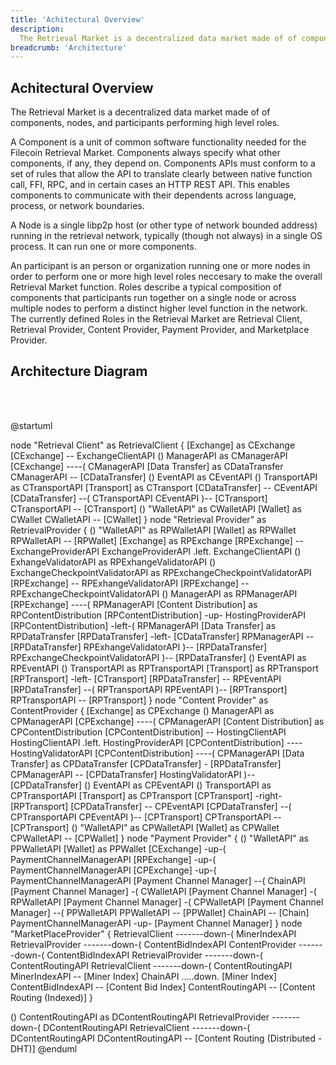 ```yaml
---
title: 'Achitectural Overview'
description:
  The Retrieval Market is a decentralized data market made of of components, nodes, and participants performing high level roles.
breadcrumb: 'Architecture'
---
```


## Achitectural Overview

The Retrieval Market is a decentralized data market made of of components, nodes, and participants performing high level roles.

A Component is a unit of common software functionality needed for the Filecoin Retrieval Market. Components always specify what other components, if any, they depend on. Components APIs must conform to a set of rules that allow the API to translate clearly between native function call, FFI, RPC, and in certain cases an HTTP REST API. This enables components to communicate with their dependents across language, process, or network boundaries.

A Node is a single libp2p host (or other type of network bounded address) running in the retrieval network, typically (though not always) in a single OS process. It can run one or more components.

An participant is an person or organization running one or more nodes in order to perform one or more high level roles neccesary to make the overall Retrieval Market function. Roles describe a typical composition of components that participants run together on a single node or across multiple nodes to perform a distinct higher level function in the network. The currently defined Roles in the Retrieval Market are Retrieval Client, Retrieval Provider, Content Provider, Payment Provider, and Marketplace Provider.

## Architecture Diagram

<br />
<br />

@startuml

node "Retrieval Client" as RetrievalClient {
  [Exchange] as CExchange
  [CExchange] -- ExchangeClientAPI 
  () ManagerAPI as CManagerAPI
  [CExchange] ----( CManagerAPI
  [Data Transfer] as CDataTransfer
  CManagerAPI -- [CDataTransfer]
  () EventAPI as CEventAPI
  () TransportAPI as CTransportAPI
  [Transport] as CTransport
  [CDataTransfer] -- CEventAPI
  [CDataTransfer] --( CTransportAPI
  CEventAPI )-- [CTransport]
  CTransportAPI -- [CTransport]
  () "WalletAPI" as CWalletAPI
  [Wallet] as CWallet
  CWalletAPI -- [CWallet]
}
node "Retrieval Provider" as RetrievalProvider {
  () "WalletAPI" as RPWalletAPI
  [Wallet] as RPWallet
  RPWalletAPI -- [RPWallet]
  [Exchange] as RPExchange
  [RPExchange] -- ExchangeProviderAPI 
  ExchangeProviderAPI .left. ExchangeClientAPI
  () ExhangeValidatorAPI as RPExhangeValidatorAPI
  () ExchangeCheckpointValidatorAPI as RPExchangeCheckpointValidatorAPI
  [RPExchange] -- RPExhangeValidatorAPI
  [RPExchange] -- RPExchangeCheckpointValidatorAPI
  () ManagerAPI as RPManagerAPI
  [RPExchange] ----( RPManagerAPI
  [Content Distribution] as RPContentDistribution
  [RPContentDistribution] -up- HostingProviderAPI
  [RPContentDistribution] -left-( RPManagerAPI
  [Data Transfer] as RPDataTransfer
  [RPDataTransfer] -left-  [CDataTransfer]
  RPManagerAPI -- [RPDataTransfer]
  RPExhangeValidatorAPI )-- [RPDataTransfer]
  RPExchangeCheckpointValidatorAPI )-- [RPDataTransfer]
  () EventAPI as RPEventAPI
  () TransportAPI as RPTransportAPI
  [Transport] as RPTransport
  [RPTransport] -left- [CTransport]
  [RPDataTransfer] -- RPEventAPI
  [RPDataTransfer] --( RPTransportAPI
  RPEventAPI )-- [RPTransport]
  RPTransportAPI -- [RPTransport]
}
node "Content Provider" as ContentProvider {
  [Exchange] as CPExchange
  () ManagerAPI as CPManagerAPI
  [CPExchange] ----( CPManagerAPI
  [Content Distribution] as CPContentDistribution
  [CPContentDistribution] -- HostingClientAPI
  HostingClientAPI .left. HostingProviderAPI
  [CPContentDistribution] ---- HostingValidatorAPI
  [CPContentDistribution] ----( CPManagerAPI
  [Data Transfer] as CPDataTransfer
  [CPDataTransfer] - [RPDataTransfer]
  CPManagerAPI -- [CPDataTransfer]
  HostingValidatorAPI )-- [CPDataTransfer]
  () EventAPI as CPEventAPI
  () TransportAPI as CPTransportAPI
  [Transport] as CPTransport
  [CPTransport] -right- [RPTransport]
  [CPDataTransfer] -- CPEventAPI
  [CPDataTransfer] --( CPTransportAPI
  CPEventAPI )-- [CPTransport]
  CPTransportAPI -- [CPTransport]
  () "WalletAPI" as CPWalletAPI
  [Wallet] as CPWallet
  CPWalletAPI -- [CPWallet]
}
node "Payment Provider" {
  () "WalletAPI" as PPWalletAPI
  [Wallet] as PPWallet
  [CExchange] -up-( PaymentChannelManagerAPI
  [RPExchange] -up-( PaymentChannelManagerAPI
  [CPExchange] -up-( PaymentChannelManagerAPI
  [Payment Channel Manager] --( ChainAPI
  [Payment Channel Manager] -( CWalletAPI
  [Payment Channel Manager] -( RPWalletAPI
  [Payment Channel Manager] -( CPWalletAPI
  [Payment Channel Manager] --( PPWalletAPI
  PPWalletAPI -- [PPWallet]
  ChainAPI -- [Chain]
  PaymentChannelManagerAPI -up- [Payment Channel Manager]
}
node "MarketPlaceProvider" {
  RetrievalClient -------down-( MinerIndexAPI
  RetrievalProvider -------down-( ContentBidIndexAPI
  ContentProvider -------down-( ContentBidIndexAPI
  RetrievalProvider -------down-( ContentRoutingAPI
  RetrievalClient -------down-( ContentRoutingAPI
  MinerIndexAPI -- [Miner Index]
  ChainAPI .....down. [Miner Index]
  ContentBidIndexAPI -- [Content Bid Index]
  ContentRoutingAPI -- [Content Routing (Indexed)]
}

() ContentRoutingAPI as DContentRoutingAPI
RetrievalProvider -------down-( DContentRoutingAPI
RetrievalClient -------down-( DContentRoutingAPI
DContentRoutingAPI -- [Content Routing (Distributed - DHT)]
@enduml